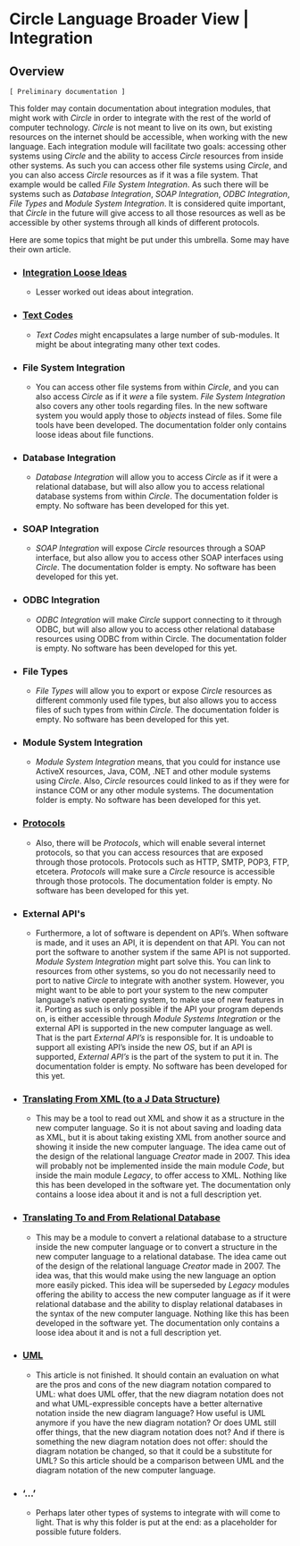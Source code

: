 ﻿Circle Language Broader View | Integration
==========================================

Overview
--------

`[ Preliminary documentation ]`

This folder may contain documentation about integration modules, that might work with *Circle* in order to integrate with the rest of the world of computer technology. *Circle* is not meant to live on its own, but existing resources on the internet should be accessible, when working with the new language. Each integration module will facilitate two goals: accessing other systems using *Circle* and the ability to access *Circle* resources from inside other systems. As such you can access other file systems using *Circle*, and you can also access *Circle* resources as if it was a file system. That example would be called *File System Integration*. As such there will be systems such as *Database Integration*, *SOAP Integration*, *ODBC Integration*, *File Types* and *Module System Integration*. It is considered quite important, that *Circle* in the future will give access to all those resources as well as be accessible by other systems through all kinds of different protocols.

Here are some topics that might be put under this umbrella. Some may have their own article.

- ### [Integration Loose Ideas](https://github.com/jjvanzon/Circle-Language-Spec/blob/master/broader-view/integration/integration-loose-ideas.md)

    - Lesser worked out ideas about integration.

- ### [Text Codes](https://github.com/jjvanzon/Circle-Language-Spec/blob/master/broader-view/integration/text-codes.md)

    - *Text Codes* might encapsulates a large number of sub-modules. It might be about integrating many other text codes.
    
- ### File System Integration

    - You can access other file systems from within *Circle*, and you can also access *Circle* as if it *were* a file system. *File System Integration* also covers any other tools regarding files. In the new software system you would apply those to *objects* instead of files. Some file tools have been developed. The documentation folder only contains loose ideas about file functions.

- ### Database Integration

    - *Database Integration* will allow you to access *Circle* as if it were a relational database, but will also allow you to access relational database systems from within *Circle*. The documentation folder is empty. No software has been developed for this yet.

- ### SOAP Integration

    - *SOAP Integration* will expose *Circle* resources through a SOAP interface, but also allow you to access other SOAP interfaces using *Circle*. The documentation folder is empty. No software has been developed for this yet.

- ### ODBC Integration

    - *ODBC Integration* will make *Circle* support connecting to it through ODBC, but will also allow you to access other relational database resources using ODBC from within Circle. The documentation folder is empty. No software has been developed for this yet.

- ### File Types

    - *File Types* will allow you to export or expose *Circle* resources as different commonly used file types, but also allows you to access files of such types from within *Circle*. The documentation folder is empty. No software has been developed for this yet.

- ### Module System Integration

    - *Module System Integration* means, that you could for instance use ActiveX resources, Java, COM, .NET and other module systems using *Circle*. Also, *Circle* resources could linked to as if they were for instance COM or any other module systems. The documentation folder is empty. No software has been developed for this yet.

- ### [Protocols](https://github.com/jjvanzon/Circle-Language-Spec/blob/master/broader-view/integration/protocols.md)

    - Also, there will be *Protocols*, which will enable several internet protocols, so that you can access resources that are exposed through those protocols. Protocols such as HTTP, SMTP, POP3, FTP, etcetera. *Protocols* will make sure a *Circle* resource is accessible through those protocols. The documentation folder is empty. No software has been developed for this yet.

- ### External API's

    - Furthermore, a lot of software is dependent on API’s. When software is made, and it uses an API, it is dependent on that API. You can not port the software to another system if the same API is not supported. *Module System Integration* might part solve this. You can link to resources from other systems, so you do not necessarily need to port to native *Circle* to integrate with another system. However, you might want to be able to port your system to the new computer language’s native operating system, to make use of new features in it. Porting as such is only possible if the API your program depends on, is either accessible through *Module Systems Integration* or the external API is supported in the new computer language as well. That is the part *External API’s* is responsible for. It is undoable to support all existing API’s inside the new *OS*, but if an API is supported, *External API’s* is the part of the system to put it in. The documentation folder is empty. No software has been developed for this yet.

- ### [Translating From XML (to a J Data Structure)](https://github.com/jjvanzon/Circle-Language-Spec/blob/master/broader-view/integration/translating-from-xml-to-a-j-data-structure.md)

    - This may be a tool to read out XML and show it as a structure in the new computer language. So it is not about saving and loading data as XML, but it is about taking existing XML from another source and showing it inside the new computer language. The idea came out of the design of the relational language *Creator* made in 2007. This idea will probably not be implemented inside the main module *Code*, but inside the main module *Legacy*, to offer access to XML. Nothing like this has been developed in the software yet. The documentation only contains a loose idea about it and is not a full description yet.

- ### [Translating To and From Relational Database](https://github.com/jjvanzon/Circle-Language-Spec/blob/master/broader-view/integration/translating-to-and-from-relational-database.md)

    - This may be a module to convert a relational database to a structure inside the new computer language or to convert a structure in the new computer language to a relational database. The idea came out of the design of the relational language *Creator* made in 2007. The idea was, that this would make using the new language an option more easily picked. This idea will be superseded by *Legacy* modules offering the ability to access the new computer language as if it were relational database and the ability to display relational databases in the syntax of the new computer language. Nothing like this has been developed in the software yet. The documentation only contains a loose idea about it and is not a full description yet.

- ### [UML](https://github.com/jjvanzon/Circle-Language-Spec/blob/master/broader-view/integration/uml.md)

    - This article is not finished. It should contain an evaluation on what are the pros and cons of the new diagram notation compared to UML: what does UML offer, that the new diagram notation does not and what UML-expressible concepts have a better alternative notation inside the new diagram language? How useful is UML anymore if you have the new diagram notation? Or does UML still offer things, that the new diagram notation does not? And if there is something the new diagram notation does not offer: should the diagram notation be changed, so that it could be a substitute for UML? So this article should be a comparison between UML and the diagram notation of the new computer language.

- ### ‘...’

    - Perhaps later other types of systems to integrate with will come to light. That is why this folder is put at the end: as a placeholder for possible future folders.
